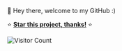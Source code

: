 👋 Hey there, welcome to my GitHub :)

⭐️ [**Star this project, thanks!**](https://github.com/ercenterprises/ProofUtils) ⭐️

![Visitor Count](https://profile-counter.glitch.me/ercenterprises/count.svg)
